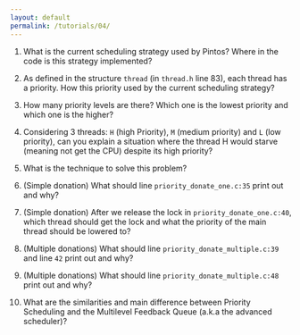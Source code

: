 ```yaml
---
layout: default
permalink: /tutorials/04/
---
```



1. What is the current scheduling strategy used by Pintos? Where in the code is this strategy implemented?

2. As defined in the structure `thread` (in `thread.h` line 83), each thread has a priority. How this priority used by the current scheduling strategy?

3. How many priority levels are there? Which one is the lowest priority and which one is the higher? 

4. Considering 3 threads: `H` (high Priority), `M` (medium priority) and `L` (low priority), can you explain a situation where the thread H would starve (meaning not get the CPU) despite its high priority? 

5. What is the technique to solve this problem? 

6. (Simple donation) What should line `priority_donate_one.c:35` print out and why? 

7. (Simple donation) After we release the lock in `priority_donate_one.c:40`, which thread should get the lock and what the priority of the main thread should be lowered to?

8. (Multiple donations) What should line `priority_donate_multiple.c:39` and line `42` print out and why? 

9. (Multiple donations) What should line `priority_donate_multiple.c:48` print out and why? 

10. What are the similarities and main difference between Priority Scheduling and the Multilevel Feedback Queue (a.k.a the advanced scheduler)? 
